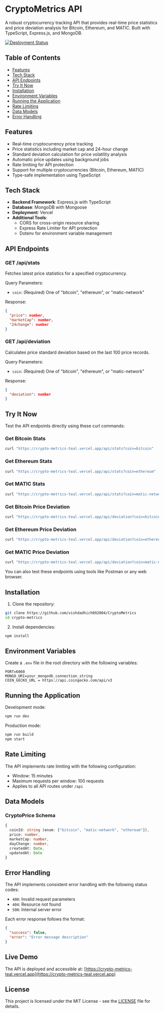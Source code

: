 # CryptoMetrics API

A robust cryptocurrency tracking API that provides real-time price statistics and price deviation analysis for Bitcoin, Ethereum, and MATIC. Built with TypeScript, Express.js, and MongoDB.

[![Deployment Status](https://img.shields.io/badge/deployment-live-success)](https://crypto-metrics-teal.vercel.app)

## Table of Contents
- [Features](#features)
- [Tech Stack](#tech-stack)
- [API Endpoints](#api-endpoints)
- [Try It Now](#try-it-now)
- [Installation](#installation)
- [Environment Variables](#environment-variables)
- [Running the Application](#running-the-application)
- [Rate Limiting](#rate-limiting)
- [Data Models](#data-models)
- [Error Handling](#error-handling)

## Features

- Real-time cryptocurrency price tracking
- Price statistics including market cap and 24-hour change
- Standard deviation calculation for price volatility analysis
- Automatic price updates using background jobs
- Rate limiting for API protection
- Support for multiple cryptocurrencies (Bitcoin, Ethereum, MATIC)
- Type-safe implementation using TypeScript

## Tech Stack

- **Backend Framework**: Express.js with TypeScript
- **Database**: MongoDB with Mongoose
- **Deployment**: Vercel
- **Additional Tools**:
  - CORS for cross-origin resource sharing
  - Express Rate Limiter for API protection
  - Dotenv for environment variable management

## API Endpoints

### GET /api/stats
Fetches latest price statistics for a specified cryptocurrency.

Query Parameters:
- `coin`: (Required) One of "bitcoin", "ethereum", or "matic-network"

Response:
```json
{
  "price": number,
  "marketCap": number,
  "24change": number
}
```

### GET /api/deviation
Calculates price standard deviation based on the last 100 price records.

Query Parameters:
- `coin`: (Required) One of "bitcoin", "ethereum", or "matic-network"

Response:
```json
{
  "deviation": number
}
```

## Try It Now

Test the API endpoints directly using these curl commands:

### Get Bitcoin Stats
```bash
curl "https://crypto-metrics-teal.vercel.app/api/stats?coin=bitcoin"
```

### Get Ethereum Stats
```bash
curl "https://crypto-metrics-teal.vercel.app/api/stats?coin=ethereum"
```

### Get MATIC Stats
```bash
curl "https://crypto-metrics-teal.vercel.app/api/stats?coin=matic-network"
```

### Get Bitcoin Price Deviation
```bash
curl "https://crypto-metrics-teal.vercel.app/api/deviation?coin=bitcoin"
```

### Get Ethereum Price Deviation
```bash
curl "https://crypto-metrics-teal.vercel.app/api/deviation?coin=ethereum"
```

### Get MATIC Price Deviation
```bash
curl "https://crypto-metrics-teal.vercel.app/api/deviation?coin=matic-network"
```

You can also test these endpoints using tools like Postman or any web browser.


## Installation

1. Clone the repository:
```bash
git clone https://github.com/vishdadhich092004/CryptoMetrics
cd crypto-metrics
```

2. Install dependencies:
```bash
npm install
```

## Environment Variables

Create a `.env` file in the root directory with the following variables:

```env
PORT=6060
MONGO_URI=your_mongodb_connection_string
COIN_GECKO_URL = https://api.coingecko.com/api/v3
```

## Running the Application

Development mode:
```bash
npm run dev
```

Production mode:
```bash
npm run build
npm start
```

## Rate Limiting

The API implements rate limiting with the following configuration:
- Window: 15 minutes
- Maximum requests per window: 100 requests
- Applies to all API routes under `/api`

## Data Models

### CryptoPrice Schema

```typescript
{
  coinId: string (enum: ["bitcoin", "matic-network", "ethereum"]),
  price: number,
  marketCap: number,
  dayChange: number,
  createdAt: Date,
  updatedAt: Date
}
```

## Error Handling

The API implements consistent error handling with the following status codes:

- `400`: Invalid request parameters
- `404`: Resource not found
- `500`: Internal server error

Each error response follows the format:
```json
{
  "success": false,
  "error": "Error message description"
}
```

## Live Demo

The API is deployed and accessible at: [https://crypto-metrics-teal.vercel.app](https://crypto-metrics-teal.vercel.app)

## License

This project is licensed under the MIT License - see the [LICENSE](LICENSE) file for details.
